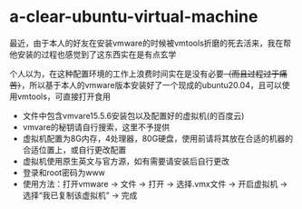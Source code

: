 # a-clear-ubuntu-virtual-machine

​	最近，由于本人的好友在安装vmware的时候被vmtools折磨的死去活来，我在帮他安装的过程也感觉到了这东西实在是有点玄学

​	个人以为，在这种配置环境的工作上浪费时间实在是没有必要~~（而且过程过于痛苦）~~，所以基于本人的vmware版本安装好了一个现成的ubuntu20.04，且可以使用vmtools，可直接打开食用

- 文件中包含vmvare15.5.6安装包以及配置好的虚拟机(的百度云)
- vmvare的秘钥请自行搜索，这里不予提供
- 虚拟机配置为8G内存，4处理器，80G硬盘，使用前请将其放在合适的机器的合适位置上，或自行更改配置
- 虚拟机使用原生英文与官方源，如有需要请安装后自行更改
- 登录和root密码为www
- 使用方法：打开vmware -> 文件 -> 打开 -> 选择.vmx文件 -> 开启虚拟机 -> 选择“我已复制该虚拟机” -> 完成
